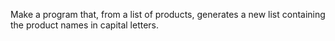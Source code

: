 Make a program that, from a list of products, generates a
new list containing the product names in capital letters.
